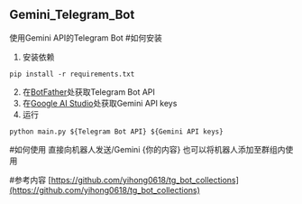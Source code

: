 ## Gemini_Telegram_Bot
使用Gemini API的Telegram Bot
#如何安装
1. 安装依赖
```
pip install -r requirements.txt
```
2. 在[BotFather](https://t.me/BotFather)处获取Telegram Bot API
3. 在[Google AI Studio](https://makersuite.google.com/app/apikey)处获取Gemini API keys
4. 运行
```
python main.py ${Telegram Bot API} ${Gemini API keys}

```
#如何使用
直接向机器人发送/Gemini {你的内容}
也可以将机器人添加至群组内使用

#参考内容
[https://github.com/yihong0618/tg_bot_collections](https://github.com/yihong0618/tg_bot_collections)
